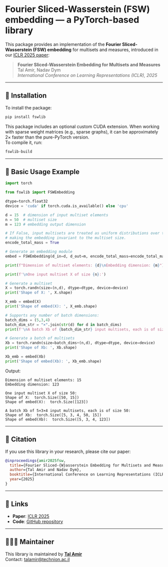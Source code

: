 # Fourier Sliced-Wasserstein (FSW) embedding — a PyTorch-based library

This package provides an implementation of the **Fourier Sliced-Wasserstein (FSW) embedding** for multisets and measures, introduced in our [ICLR 2025 paper](https://iclr.cc/virtual/2025/poster/30562):

> **Fourier Sliced-Wasserstein Embedding for Multisets and Measures**  
> Tal Amir, Nadav Dym  
> *International Conference on Learning Representations (ICLR), 2025*

---

## 🔧 Installation

To install the package:

```bash
pip install fswlib
```

This package includes an optional custom CUDA extension. When working with sparse weight matrices (e.g., sparse graphs), it can be approximately 2× faster than the pure-PyTorch version.  
To compile it, run:

```bash
fswlib-build
```

---

## 📘 Basic Usage Example

```python
import torch

from fswlib import FSWEmbedding

dtype=torch.float32
device = 'cuda' if torch.cuda.is_available() else 'cpu'

d = 15  # dimension of input multiset elements
n = 50  # multiset size
m = 123 # embedding output dimension

# If False, input multisets are treated as uniform distributions over their elements,
# making the embedding invariant to the multiset size.
encode_total_mass = True

# Generate an embedding module
embed = FSWEmbedding(d_in=d, d_out=m, encode_total_mass=encode_total_mass, device=device, dtype=dtype)

print(f"Dimension of multiset elements: {d}\nEmbedding dimension: {m}")

print(f'\nOne input multiset X of size {n}:')

# Generate a multiset
X = torch.randn(size=(n,d), dtype=dtype, device=device)
print('Shape of X: ', X.shape)

X_emb = embed(X)
print('Shape of embed(X): ', X_emb.shape)

# Supports any number of batch dimensions:
batch_dims = (5,3,4)
batch_dim_str = "×".join(str(d) for d in batch_dims)
print(f'\nA batch Xb of {batch_dim_str} input multisets, each is of size {n}: ')

# Generate a batch of multisets
Xb = torch.randn(size=batch_dims+(n,d), dtype=dtype, device=device)
print('Shape of Xb: ', Xb.shape)

Xb_emb = embed(Xb)
print('Shape of embed(Xb): ', Xb_emb.shape)
```

Output:
```
Dimension of multiset elements: 15
Embedding dimension: 123

One input multiset X of size 50:
Shape of X:  torch.Size([50, 15])
Shape of embed(X):  torch.Size([123])

A batch Xb of 5×3×4 input multisets, each is of size 50:
Shape of Xb:  torch.Size([5, 3, 4, 50, 15])
Shape of embed(Xb):  torch.Size([5, 3, 4, 123])
```

---

## 📄 Citation

If you use this library in your research, please cite our paper:

```bibtex
@inproceedings{amir2025fsw,
  title={Fourier Sliced-{W}asserstein Embedding for Multisets and Measures},
  author={Tal Amir and Nadav Dym},
  booktitle={International Conference on Learning Representations (ICLR)},
  year={2025}
}
```

---

## 🔗 Links

- **Paper**: [ICLR 2025](https://iclr.cc/virtual/2025/poster/30562)  
- **Code**: [GitHub repository](https://github.com/tal-amir/fswlib)

---

## 👨🏻‍🔧 Maintainer

This library is maintained by [**Tal Amir**](https://tal-amir.github.io)  
Contact: [talamir@technion.ac.il](mailto:talamir@technion.ac.il)

